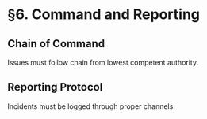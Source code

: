 # §6. Command and Reporting

## Chain of Command
Issues must follow chain from lowest competent authority.

## Reporting Protocol
Incidents must be logged through proper channels.